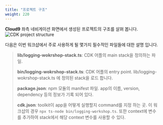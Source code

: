 ```yaml
---
title: "프로젝트 구조"
weight: 220
---
```

**Cloud9** 좌측 네비게이션 화면에서 생성된 프로젝트의 구조를 살펴 봅니다.
![CDK project structure](/images/project/structure.png)

다음은 이번 워크샵에서 주로 사용하게 될 몇가지 필수적인 파일들에 대한 설명 입니다.

> **lib/logging-wokrshop-stack.ts**: CDK 어플의 main stack을 정의하는 파일. 
>
> **bin/logging-wokrshop-stack.ts**:  CDK 어플의 entry point. lib/logging-wokrshop-stack.ts 에 정의된 stack을 로드 합니다.
>
> **package.json**: npm 모듈의 manifest 파일. app의 이름, version, dependency 등의 정보가 기록 되어 있다.
>
>**cdk.json**: toolkit이 app을 어떻게 실행할지 command를 지정 하는 곳. 이 워크샵의 경우 `npx ts-node bin/logging-workshop.ts`. 또한 context에 변수를 추가하여 stack에서 해당 context 변수를 사용할 수 있다.
